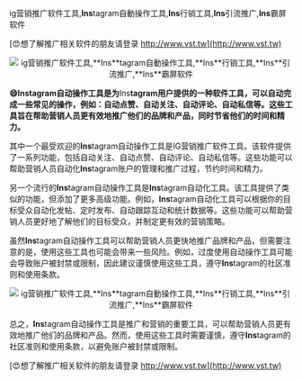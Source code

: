 ig营销推广软件工具,**Ins**tagram自動操作工具,**Ins**行销工具,**Ins**引流推广,**Ins**霸屏软件

[😍想了解推广相关软件的朋友请登录 http://www.vst.tw](http://www.vst.tw)

 <center><img src="https://vst.tw/MP4/tuiguang/png/5.png" alt="ig营销推广软件工具,**Ins**tagram自動操作工具,**Ins**行销工具,**Ins**引流推广,**Ins**霸屏软件"></center>

**😄**Ins**tagram自动操作工具是为**Ins**tagram用户提供的一种软件工具，可以自动完成一些常见的操作，例如：自动点赞、自动关注、自动评论、自动私信等。这些工具旨在帮助营销人员更有效地推广他们的品牌和产品，同时节省他们的时间和精力。**

其中一个最受欢迎的**Ins**tagram自动操作工具是IG营销推广软件工具。该软件提供了一系列功能，包括自动关注、自动点赞、自动评论、自动私信等。这些功能可以帮助营销人员自动化**Ins**tagram账户的管理和推广过程，节约时间和精力。

另一个流行的**Ins**tagram自动操作工具是**Ins**tagram自动化工具。该工具提供了类似的功能，但添加了更多高级功能。例如，**Ins**tagram自动化工具可以根据你的目标受众自动化发帖、定时发布、自动跟踪互动和统计数据等。这些功能可以帮助营销人员更好地了解他们的目标受众，并制定更有效的营销策略。

虽然**Ins**tagram自动操作工具可以帮助营销人员更快地推广品牌和产品，但需要注意的是，使用这些工具也可能会带来一些风险。例如，过度使用自动操作工具可能会导致账户被封禁或限制，因此建议谨慎使用这些工具，遵守**Ins**tagram的社区准则和使用条款。

 <center><img src="https://vst.tw/MP4/tuiguang/png/5.png" alt="ig营销推广软件工具,**Ins**tagram自動操作工具,**Ins**行销工具,**Ins**引流推广,**Ins**霸屏软件"></center>

总之，**Ins**tagram自动操作工具是推广和营销的重要工具，可以帮助营销人员更有效地推广他们的品牌和产品。然而，使用这些工具时需要谨慎，遵守**Ins**tagram的社区准则和使用条款，以避免账户被封禁或限制。

[😍想了解推广相关软件的朋友请登录 http://www.vst.tw](http://www.vst.tw)



